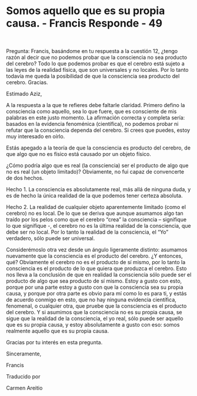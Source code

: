 # Somos aquello que es su propia causa. - Francis Responde - 49

  

Pregunta: Francis, basándome en tu respuesta a la cuestión 12, ¿tengo razón al decir que no podemos probar que la consciencia no sea producto del cerebro? Todo lo que podemos probar es que el cerebro está sujeto a las leyes de la realidad física, que son universales y no locales. Por lo tanto todavía me queda la posibilidad de que la consciencia sea producto del cerebro. Gracias.

Estimado Aziz,

A la respuesta a la que te refieres debe faltarle claridad. Primero defino la consciencia como aquello, sea lo que fuere, que es consciente de mis palabras en este justo momento. La afirmación correcta y completa sería: basados en la evidencia fenoménica (científica), no podemos probar ni refutar que la consciencia dependa del cerebro. Si crees que puedes, estoy muy interesado en oírlo.

Estás apegado a la teoría de que la consciencia es producto del cerebro, de que algo que no es físico está causado por un objeto físico.

¿Cómo podría algo que es real (la consciencia) ser el producto de algo que no es real (un objeto limitado)? Obviamente, no fui capaz de convencerte de dos hechos.

Hecho 1. La consciencia es absolutamente real, más allá de ninguna duda, y es de hecho la única realidad de la que podemos tener certeza absoluta.

Hecho 2. La realidad de cualquier objeto aparentemente limitado (como el cerebro) no es local. De lo que se deriva que aunque asumamos algo tan traído por los pelos como que el cerebro “crea” la consciencia – signifique lo que signifique -, el cerebro no es la última realidad de la consciencia, que debe ser no local. Por lo tanto la realidad de la consciencia, el “Yo” verdadero, sólo puede ser universal.

Considerémoslo otra vez desde un ángulo ligeramente distinto: asumamos nuevamente que la consciencia es el producto del cerebro. ¿Y entonces, qué? Obviamente el cerebro no es el producto de sí mismo, por lo tanto la consciencia es el producto de lo que quiera que produzca el cerebro. Esto nos lleva a la conclusión de que en realidad la consciencia sólo puede ser el producto de algo que sea producto de sí mismo. Estoy a gusto con esto, porque por una parte estoy a gusto con que la consciencia sea su propia causa, y porque por otra parte es obvio para mí como lo es para ti, y estás de acuerdo conmigo en esto, que no hay ninguna evidencia científica, fenomenal, o cualquier otra, que pruebe que la consciencia es el producto del cerebro. Y si asumimos que la consciencia no es su propia causa, se sigue que la realidad de la consciencia, el yo real, sólo puede ser aquello que es su propia causa, y estoy absolutamente a gusto con eso: somos realmente aquello que es su propia causa.

Gracias por tu interés en esta pregunta.

Sinceramente,

Francis

Traducido por 

Carmen Areitio

